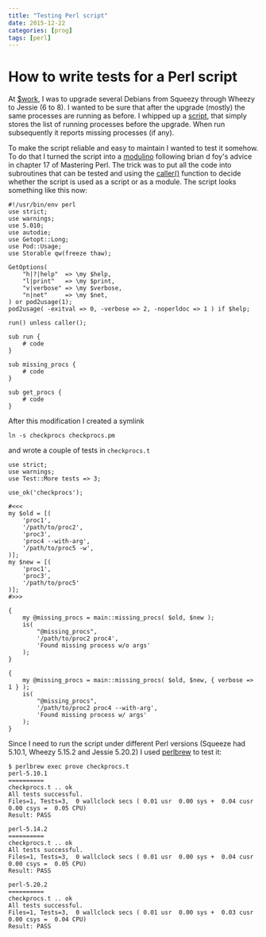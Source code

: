 ```yaml
---
title: "Testing Perl script"
date: 2015-12-22
categories: [prog]
tags: [perl]
---
```


# How to write tests for a Perl script

At [$work](https://www.eset.com/), I was to upgrade several Debians from Squeezy through Wheezy to
Jessie (6 to 8). I wanted to be sure that after the upgrade (mostly) the same
processes are running as before. I whipped up a
[script](https://github.com/jreisinger/checkprocs/blob/master/checkprocs), that
simply stores the list of running processes before the upgrade. When run
subsequently it reports missing processes (if any). 

To make the script reliable and easy to maintain I wanted to test it somehow.
To do that I turned the script into a
[modulino](http://www.perlmonks.org/index.pl?node_id=396759) following brian d
foy's advice in chapter 17 of Mastering Perl. The trick was to put all the code
into subroutines that can be tested and using the
[caller()](http://perldoc.perl.org/functions/caller.html) function to decide
whether the script is used as a script or as a module. The script looks something 
like this now:

    #!/usr/bin/env perl
    use strict;
    use warnings;
    use 5.010;
    use autodie;
    use Getopt::Long;
    use Pod::Usage;
    use Storable qw(freeze thaw);
    
    GetOptions(
        "h|?|help"  => \my $help,
        "l|print"   => \my $print,
        "v|verbose" => \my $verbose,
        "n|net"     => \my $net,
    ) or pod2usage(1);
    pod2usage( -exitval => 0, -verbose => 2, -noperldoc => 1 ) if $help;
    
    run() unless caller();
    
    sub run {
        # code
    }
    
    sub missing_procs {
        # code
    }

    sub get_procs {
        # code
    }

After this modification I created a symlink

    ln -s checkprocs checkprocs.pm 

and wrote a couple of tests in `checkprocs.t`

    use strict;
    use warnings;
    use Test::More tests => 3;
    
    use_ok('checkprocs');
    
    #<<<
    my $old = [(
        'proc1',
        '/path/to/proc2',
        'proc3',
        'proc4 --with-arg',
        '/path/to/proc5 -w',
    )];
    my $new = [(
        'proc1',
        'proc3',
        '/path/to/proc5'
    )];
    #>>>
    
    {
        my @missing_procs = main::missing_procs( $old, $new );
        is(
            "@missing_procs",
            '/path/to/proc2 proc4',
            'Found missing process w/o args'
        );
    }
    
    {
        my @missing_procs = main::missing_procs( $old, $new, { verbose => 1 } );
        is(
            "@missing_procs",
            '/path/to/proc2 proc4 --with-arg',
            'Found missing process w/ args'
        );
    }

Since I need to run the script under different Perl versions (Squeeze had
5.10.1, Wheezy 5.15.2 and Jessie 5.20.2) I used [perlbrew](http://perlbrew.pl)
to test it:

    $ perlbrew exec prove checkprocs.t
    perl-5.10.1
    ==========
    checkprocs.t .. ok
    All tests successful.
    Files=1, Tests=3,  0 wallclock secs ( 0.01 usr  0.00 sys +  0.04 cusr  0.00 csys =  0.05 CPU)
    Result: PASS
    
    perl-5.14.2
    ==========
    checkprocs.t .. ok
    All tests successful.
    Files=1, Tests=3,  0 wallclock secs ( 0.01 usr  0.00 sys +  0.04 cusr  0.00 csys =  0.05 CPU)
    Result: PASS
    
    perl-5.20.2
    ==========
    checkprocs.t .. ok
    All tests successful.
    Files=1, Tests=3,  0 wallclock secs ( 0.01 usr  0.00 sys +  0.03 cusr  0.00 csys =  0.04 CPU)
    Result: PASS

